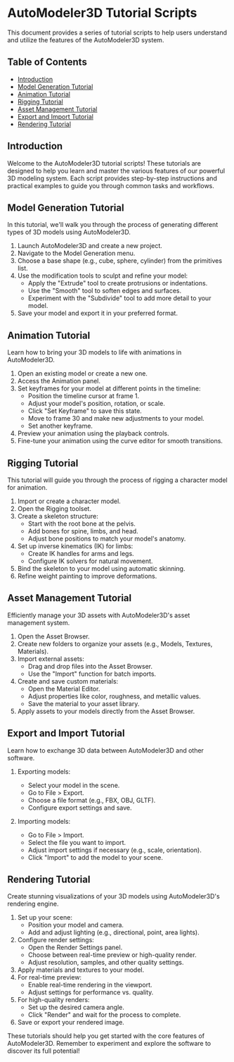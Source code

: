 # AutoModeler3D Tutorial Scripts

This document provides a series of tutorial scripts to help users understand and utilize the features of the AutoModeler3D system.

## Table of Contents
- [Introduction](#introduction)
- [Model Generation Tutorial](#model-generation-tutorial)
- [Animation Tutorial](#animation-tutorial)
- [Rigging Tutorial](#rigging-tutorial)
- [Asset Management Tutorial](#asset-management-tutorial)
- [Export and Import Tutorial](#export-and-import-tutorial)
- [Rendering Tutorial](#rendering-tutorial)

## Introduction
Welcome to the AutoModeler3D tutorial scripts! These tutorials are designed to help you learn and master the various features of our powerful 3D modeling system. Each script provides step-by-step instructions and practical examples to guide you through common tasks and workflows.

## Model Generation Tutorial
In this tutorial, we'll walk you through the process of generating different types of 3D models using AutoModeler3D.

1. Launch AutoModeler3D and create a new project.
2. Navigate to the Model Generation menu.
3. Choose a base shape (e.g., cube, sphere, cylinder) from the primitives list.
4. Use the modification tools to sculpt and refine your model:
   - Apply the "Extrude" tool to create protrusions or indentations.
   - Use the "Smooth" tool to soften edges and surfaces.
   - Experiment with the "Subdivide" tool to add more detail to your model.
5. Save your model and export it in your preferred format.

## Animation Tutorial
Learn how to bring your 3D models to life with animations in AutoModeler3D.

1. Open an existing model or create a new one.
2. Access the Animation panel.
3. Set keyframes for your model at different points in the timeline:
   - Position the timeline cursor at frame 1.
   - Adjust your model's position, rotation, or scale.
   - Click "Set Keyframe" to save this state.
   - Move to frame 30 and make new adjustments to your model.
   - Set another keyframe.
4. Preview your animation using the playback controls.
5. Fine-tune your animation using the curve editor for smooth transitions.

## Rigging Tutorial
This tutorial will guide you through the process of rigging a character model for animation.

1. Import or create a character model.
2. Open the Rigging toolset.
3. Create a skeleton structure:
   - Start with the root bone at the pelvis.
   - Add bones for spine, limbs, and head.
   - Adjust bone positions to match your model's anatomy.
4. Set up inverse kinematics (IK) for limbs:
   - Create IK handles for arms and legs.
   - Configure IK solvers for natural movement.
5. Bind the skeleton to your model using automatic skinning.
6. Refine weight painting to improve deformations.

## Asset Management Tutorial
Efficiently manage your 3D assets with AutoModeler3D's asset management system.

1. Open the Asset Browser.
2. Create new folders to organize your assets (e.g., Models, Textures, Materials).
3. Import external assets:
   - Drag and drop files into the Asset Browser.
   - Use the "Import" function for batch imports.
4. Create and save custom materials:
   - Open the Material Editor.
   - Adjust properties like color, roughness, and metallic values.
   - Save the material to your asset library.
5. Apply assets to your models directly from the Asset Browser.

## Export and Import Tutorial
Learn how to exchange 3D data between AutoModeler3D and other software.

1. Exporting models:
   - Select your model in the scene.
   - Go to File > Export.
   - Choose a file format (e.g., FBX, OBJ, GLTF).
   - Configure export settings and save.

2. Importing models:
   - Go to File > Import.
   - Select the file you want to import.
   - Adjust import settings if necessary (e.g., scale, orientation).
   - Click "Import" to add the model to your scene.

## Rendering Tutorial
Create stunning visualizations of your 3D models using AutoModeler3D's rendering engine.

1. Set up your scene:
   - Position your model and camera.
   - Add and adjust lighting (e.g., directional, point, area lights).
2. Configure render settings:
   - Open the Render Settings panel.
   - Choose between real-time preview or high-quality render.
   - Adjust resolution, samples, and other quality settings.
3. Apply materials and textures to your model.
4. For real-time preview:
   - Enable real-time rendering in the viewport.
   - Adjust settings for performance vs. quality.
5. For high-quality renders:
   - Set up the desired camera angle.
   - Click "Render" and wait for the process to complete.
6. Save or export your rendered image.

These tutorials should help you get started with the core features of AutoModeler3D. Remember to experiment and explore the software to discover its full potential!